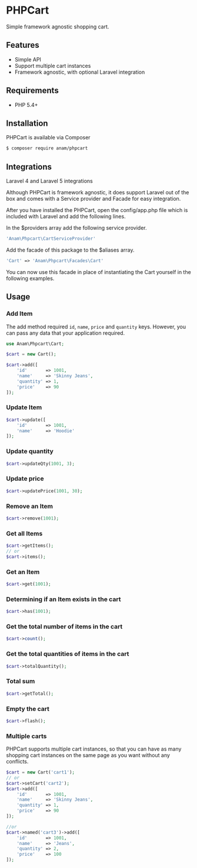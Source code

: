 # PHPCart
Simple framework agnostic shopping cart.

## Features

- Simple API
- Support multiple cart instances
- Framework agnostic, with optional Laravel integration

## Requirements

- PHP 5.4+

## Installation
PHPCart is available via Composer

```bash
$ composer require anam/phpcart
```

## Integrations

Laravel 4 and Laravel 5 integrations

Although PHPCart is framework agnostic, it does support Laravel out of the box and comes with a Service provider and Facade for easy integration.

After you have installed the PHPCart, open the config/app.php file which is included with Laravel and add the following lines.

In the $providers array add the following service provider.

```php
'Anam\Phpcart\CartServiceProvider'
```

Add the facade of this package to the $aliases array.

```php
'Cart' => 'Anam\Phpcart\Facades\Cart'
```

You can now use this facade in place of instantiating the Cart yourself in the following examples.

## Usage

### Add Item

The add method required `id`, `name`, `price` and `quantity` keys. However, you can pass any data that your application required.

```php
use Anam\Phpcart\Cart;

$cart = new Cart();

$cart->add([
    'id'       => 1001,
    'name'     => 'Skinny Jeans',
    'quantity' => 1,
    'price'    => 90
]);
```

### Update Item


```php
$cart->update([
    'id'       => 1001,
    'name'     => 'Hoodie'
]);
```

### Update quantity


```php
$cart->updateQty(1001, 3);
```

### Update price

```php
$cart->updatePrice(1001, 30);
```

### Remove an Item

```php
$cart->remove(1001);
```

### Get all Items

```php
$cart->getItems();
// or
$cart->items();
```

### Get an Item

```php
$cart->get(1001);
```

### Determining if an Item exists in the cart

```php
$cart->has(1001);
```

### Get the total number of items in the cart

```php
$cart->count();
```

### Get the total quantities of items in the cart

```php
$cart->totalQuantity();
```

### Total sum

```php
$cart->getTotal();
```

### Empty the cart

```php
$cart->flash();
```

### Multiple carts

PHPCart supports multiple cart instances, so that you can have as many shopping cart instances on the same page as you want without any conflicts. 

```php
$cart = new Cart('cart1');
// or
$cart->setCart('cart2');
$cart->add([
    'id'       => 1001,
    'name'     => 'Skinny Jeans',
    'quantity' => 1,
    'price'    => 90
]);

//or
$cart->named('cart3')->add([
    'id'       => 1001,
    'name'     => 'Jeans',
    'quantity' => 2,
    'price'    => 100
]);
```